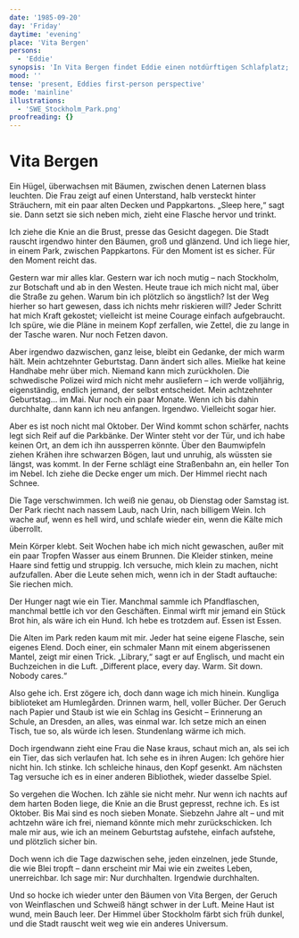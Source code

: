 ```yaml
---
date: '1985-09-20'
day: 'Friday'
daytime: 'evening'
place: 'Vita Bergen'
persons:
  - 'Eddie'
synopsis: 'In Vita Bergen findet Eddie einen notdürftigen Schlafplatz; zwischen Kälte, Hunger und Scham wärmt sie sich in Bibliotheken, zählt die Monate bis zu ihrem 18. Geburtstag – und hält einfach durch.'
mood: ''
tense: 'present, Eddies first-person perspective'
mode: 'mainline'
illustrations:
  - 'SWE_Stockholm_Park.png'
proofreading: {}
---
```


# Vita Bergen

Ein Hügel, überwachsen mit Bäumen, zwischen denen Laternen blass leuchten. Die
Frau zeigt auf einen Unterstand, halb versteckt hinter Sträuchern, mit ein paar
alten Decken und Pappkartons. „Sleep here,“ sagt sie. Dann setzt sie sich neben
mich, zieht eine Flasche hervor und trinkt.

Ich ziehe die Knie an die Brust, presse das Gesicht dagegen. Die Stadt rauscht
irgendwo hinter den Bäumen, groß und glänzend. Und ich liege hier, in einem
Park, zwischen Pappkartons. Für den Moment ist es sicher. Für den Moment reicht
das.

Gestern war mir alles klar. Gestern war ich noch mutig – nach Stockholm, zur
Botschaft und ab in den Westen. Heute traue ich mich nicht mal, über die Straße
zu gehen. Warum bin ich plötzlich so ängstlich? Ist der Weg hierher so hart
gewesen, dass ich nichts mehr riskieren will? Jeder Schritt hat mich Kraft
gekostet; vielleicht ist meine Courage einfach aufgebraucht. Ich spüre, wie die
Pläne in meinem Kopf zerfallen, wie Zettel, die zu lange in der Tasche waren.
Nur noch Fetzen davon.

Aber irgendwo dazwischen, ganz leise, bleibt ein Gedanke, der mich warm hält.
Mein achtzehnter Geburtstag. Dann ändert sich alles. Mielke hat keine Handhabe
mehr über mich. Niemand kann mich zurückholen. Die schwedische Polizei wird mich
nicht mehr ausliefern – ich werde volljährig, eigenständig, endlich jemand, der
selbst entscheidet. Mein achtzehnter Geburtstag… im Mai. Nur noch ein paar
Monate. Wenn ich bis dahin durchhalte, dann kann ich neu anfangen. Irgendwo.
Vielleicht sogar hier.

Aber es ist noch nicht mal Oktober. Der Wind kommt schon schärfer, nachts legt
sich Reif auf die Parkbänke. Der Winter steht vor der Tür, und ich habe keinen
Ort, an dem ich ihn aussperren könnte. Über den Baumwipfeln ziehen Krähen ihre
schwarzen Bögen, laut und unruhig, als wüssten sie längst, was kommt. In der
Ferne schlägt eine Straßenbahn an, ein heller Ton im Nebel. Ich ziehe die Decke
enger um mich. Der Himmel riecht nach Schnee.

Die Tage verschwimmen. Ich weiß nie genau, ob Dienstag oder Samstag ist. Der
Park riecht nach nassem Laub, nach Urin, nach billigem Wein. Ich wache auf, wenn
es hell wird, und schlafe wieder ein, wenn die Kälte mich überrollt.

Mein Körper klebt. Seit Wochen habe ich mich nicht gewaschen, außer mit ein paar
Tropfen Wasser aus einem Brunnen. Die Kleider stinken, meine Haare sind fettig
und struppig. Ich versuche, mich klein zu machen, nicht aufzufallen. Aber die
Leute sehen mich, wenn ich in der Stadt auftauche: Sie riechen mich.

Der Hunger nagt wie ein Tier. Manchmal sammle ich Pfandflaschen, manchmal bettle
ich vor den Geschäften. Einmal wirft mir jemand ein Stück Brot hin, als wäre ich
ein Hund. Ich hebe es trotzdem auf. Essen ist Essen.

Die Alten im Park reden kaum mit mir. Jeder hat seine eigene Flasche, sein
eigenes Elend. Doch einer, ein schmaler Mann mit einem abgerissenen Mantel,
zeigt mir einen Trick. „Library,“ sagt er auf Englisch, und macht ein
Buchzeichen in die Luft. „Different place, every day. Warm. Sit down. Nobody
cares.“

Also gehe ich. Erst zögere ich, doch dann wage ich mich hinein. Kungliga
biblioteket am Humlegården. Drinnen warm, hell, voller Bücher. Der Geruch nach
Papier und Staub ist wie ein Schlag ins Gesicht – Erinnerung an Schule, an
Dresden, an alles, was einmal war. Ich setze mich an einen Tisch, tue so, als
würde ich lesen. Stundenlang wärme ich mich.

Doch irgendwann zieht eine Frau die Nase kraus, schaut mich an, als sei ich ein
Tier, das sich verlaufen hat. Ich sehe es in ihren Augen: Ich gehöre hier nicht
hin. Ich stinke. Ich schleiche hinaus, den Kopf gesenkt. Am nächsten Tag
versuche ich es in einer anderen Bibliothek, wieder dasselbe Spiel.

So vergehen die Wochen. Ich zähle sie nicht mehr. Nur wenn ich nachts auf dem
harten Boden liege, die Knie an die Brust gepresst, rechne ich. Es ist Oktober.
Bis Mai sind es noch sieben Monate. Siebzehn Jahre alt – und mit achtzehn wäre
ich frei, niemand könnte mich mehr zurückschicken. Ich male mir aus, wie ich an
meinem Geburtstag aufstehe, einfach aufstehe, und plötzlich sicher bin.

Doch wenn ich die Tage dazwischen sehe, jeden einzelnen, jede Stunde, die wie
Blei tropft – dann erscheint mir Mai wie ein zweites Leben, unerreichbar. Ich
sage mir: Nur durchhalten. Irgendwie durchhalten.

Und so hocke ich wieder unter den Bäumen von Vita Bergen, der Geruch von
Weinflaschen und Schweiß hängt schwer in der Luft. Meine Haut ist wund, mein
Bauch leer. Der Himmel über Stockholm färbt sich früh dunkel, und die Stadt
rauscht weit weg wie ein anderes Universum.
